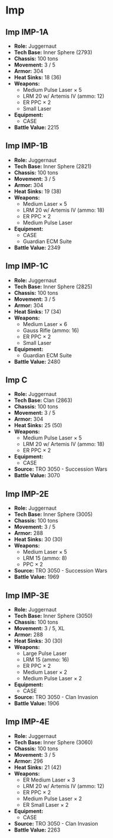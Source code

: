 # Imp
## Imp IMP-1A
- **Role:** Juggernaut
- **Tech Base:** Inner Sphere (2793)
- **Chassis:** 100 tons
- **Movement:** 3 / 5
- **Armor:** 304
- **Heat Sinks:** 18 (36)
- **Weapons:**
  - Medium Pulse Laser × 5
  - LRM 20 w/ Artemis IV (ammo: 12)
  - ER PPC × 2
  - Small Laser
- **Equipment:**
  - CASE
- **Battle Value:** 2215

## Imp IMP-1B
- **Role:** Juggernaut
- **Tech Base:** Inner Sphere (2821)
- **Chassis:** 100 tons
- **Movement:** 3 / 5
- **Armor:** 304
- **Heat Sinks:** 19 (38)
- **Weapons:**
  - Medium Laser × 5
  - LRM 20 w/ Artemis IV (ammo: 18)
  - ER PPC × 2
  - Medium Pulse Laser
- **Equipment:**
  - CASE
  - Guardian ECM Suite
- **Battle Value:** 2349

## Imp IMP-1C
- **Role:** Juggernaut
- **Tech Base:** Inner Sphere (2825)
- **Chassis:** 100 tons
- **Movement:** 3 / 5
- **Armor:** 304
- **Heat Sinks:** 17 (34)
- **Weapons:**
  - Medium Laser × 6
  - Gauss Rifle (ammo: 16)
  - ER PPC × 2
  - Small Laser
- **Equipment:**
  - Guardian ECM Suite
- **Battle Value:** 2480

## Imp C
- **Role:** Juggernaut
- **Tech Base:** Clan (2863)
- **Chassis:** 100 tons
- **Movement:** 3 / 5
- **Armor:** 304
- **Heat Sinks:** 25 (50)
- **Weapons:**
  - Medium Pulse Laser × 5
  - LRM 20 w/ Artemis IV (ammo: 18)
  - ER PPC × 2
- **Equipment:**
  - CASE
- **Source:** TRO 3050 - Succession Wars
- **Battle Value:** 3070

## Imp IMP-2E
- **Role:** Juggernaut
- **Tech Base:** Inner Sphere (3005)
- **Chassis:** 100 tons
- **Movement:** 3 / 5
- **Armor:** 288
- **Heat Sinks:** 30 (30)
- **Weapons:**
  - Medium Laser × 5
  - LRM 15 (ammo: 8)
  - PPC × 2
- **Source:** TRO 3050 - Succession Wars
- **Battle Value:** 1969

## Imp IMP-3E
- **Role:** Juggernaut
- **Tech Base:** Inner Sphere (3050)
- **Chassis:** 100 tons
- **Movement:** 3 / 5, XL
- **Armor:** 288
- **Heat Sinks:** 30 (30)
- **Weapons:**
  - Large Pulse Laser
  - LRM 15 (ammo: 16)
  - ER PPC × 2
  - Medium Laser × 2
  - Medium Pulse Laser × 2
- **Equipment:**
  - CASE
- **Source:** TRO 3050 - Clan Invasion
- **Battle Value:** 1906

## Imp IMP-4E
- **Role:** Juggernaut
- **Tech Base:** Inner Sphere (3060)
- **Chassis:** 100 tons
- **Movement:** 3 / 5
- **Armor:** 296
- **Heat Sinks:** 21 (42)
- **Weapons:**
  - ER Medium Laser × 3
  - LRM 20 w/ Artemis IV (ammo: 12)
  - ER PPC × 2
  - Medium Pulse Laser × 2
  - ER Small Laser × 2
- **Equipment:**
  - CASE
- **Source:** TRO 3050 - Clan Invasion
- **Battle Value:** 2263

